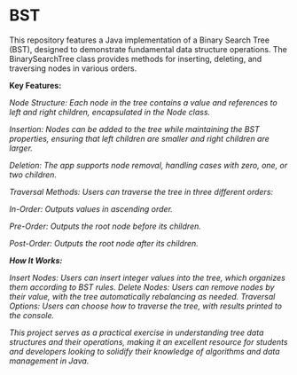 # BST
This repository features a Java implementation of a Binary Search Tree (BST), designed to demonstrate fundamental data structure operations. The BinarySearchTree class provides methods for inserting, deleting, and traversing nodes in various orders.

<B>Key Features:</b>

<i>Node Structure:<i/> Each node in the tree contains a value and references to left and right children, encapsulated in the Node class.

<i>Insertion: Nodes can be added to the tree while maintaining the BST properties, ensuring that left children are smaller and right children are larger.

<i>Deletion:</i> The app supports node removal, handling cases with zero, one, or two children.

<i>Traversal Methods:</i> Users can traverse the tree in three different orders:

<i>In-Order:</i> Outputs values in ascending order.

<i>Pre-Order:</i> Outputs the root node before its children.

<i>Post-Order:</i> Outputs the root node after its children.

<b>How It Works:</b>

<i>Insert Nodes:</i> Users can insert integer values into the tree, which organizes them according to BST rules.
<i>Delete Nodes:</i> Users can remove nodes by their value, with the tree automatically rebalancing as needed.
<i>Traversal Options:</i> Users can choose how to traverse the tree, with results printed to the console.

This project serves as a practical exercise in understanding tree data structures and their operations, making it an excellent resource for students and developers looking to solidify their knowledge of algorithms and data management in Java.
